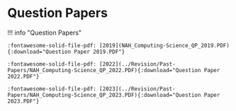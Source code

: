 # Question Papers


!!! info "Question Papers"

    :fontawesome-solid-file-pdf: [2019](NAH_Computing-Science_QP_2019.PDF){:download="Question Paper 2019.PDF"}

    :fontawesome-solid-file-pdf: [2022](../Revision/Past-Papers/NAH_Computing-Science_QP_2022.PDF){:download="Question Paper 2022.PDF"}

    :fontawesome-solid-file-pdf: [2023](../Revision/Past-Papers/NAH_Computing-Science_QP_2023.PDF){:download="Question Paper 2023.PDF"}

